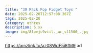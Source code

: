 ```yaml
---
title: "30 Pack Pop Fidget Toys "
date: 2025-02-20T12:57:08.367Z
tags: 2025-02-20
Category: othres
description: 6.xx
image: img/81pejc9viil._ac_sl1500_.jpg
---
```

https://amzlink.to/az0SWdF5i8fM9  ad